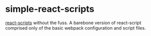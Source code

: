 # simple-react-scripts

[react-scripts](https://github.com/facebook/create-react-app/tree/master/packages/react-scripts) without the fuss. A barebone version of react-script comprised only of the basic webpack configuration and script files.
